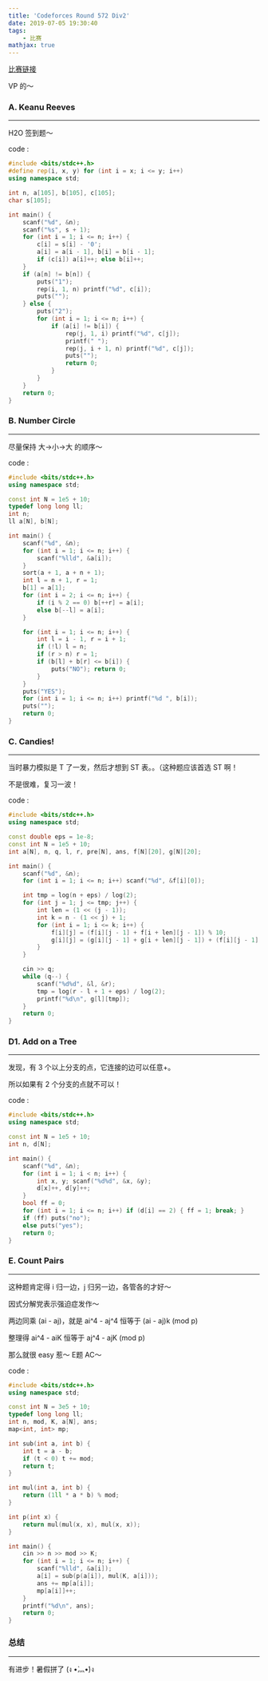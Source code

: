 ```yaml
---
title: 'Codeforces Round 572 Div2'
date: 2019-07-05 19:30:40
tags: 
    - 比赛
mathjax: true
---
```


[比赛链接](http://codeforces.com/contest/1189)

VP 的～

### A. Keanu Reeves
-----

H2O 签到题～

code :
``` c++
#include <bits/stdc++.h>
#define rep(i, x, y) for (int i = x; i <= y; i++)
using namespace std;

int n, a[105], b[105], c[105];
char s[105];

int main() {
    scanf("%d", &n);
    scanf("%s", s + 1);
    for (int i = 1; i <= n; i++) {
        c[i] = s[i] - '0';
        a[i] = a[i - 1], b[i] = b[i - 1];
        if (c[i]) a[i]++; else b[i]++;
    }
    if (a[n] != b[n]) {
        puts("1");
        rep(i, 1, n) printf("%d", c[i]);
        puts("");
    } else {
        puts("2");
        for (int i = 1; i <= n; i++) {
            if (a[i] != b[i]) {
                rep(j, 1, i) printf("%d", c[j]);
                printf(" ");
                rep(j, i + 1, n) printf("%d", c[j]);
                puts("");
                return 0;
            }
        }
    }
    return 0;
}
```

### B. Number Circle
-----

尽量保持 大->小->大 的顺序～

code :
``` c++
#include <bits/stdc++.h>
using namespace std;

const int N = 1e5 + 10;
typedef long long ll;
int n;
ll a[N], b[N];

int main() {
    scanf("%d", &n);
    for (int i = 1; i <= n; i++) {
        scanf("%lld", &a[i]);
    }
    sort(a + 1, a + n + 1);
    int l = n + 1, r = 1;
    b[1] = a[1];
    for (int i = 2; i <= n; i++) {
        if (i % 2 == 0) b[++r] = a[i];
        else b[--l] = a[i];
    }

    for (int i = 1; i <= n; i++) {
        int l = i - 1, r = i + 1;
        if (!l) l = n;
        if (r > n) r = 1;
        if (b[l] + b[r] <= b[i]) {
            puts("NO"); return 0;
        }
    }
    puts("YES");
    for (int i = 1; i <= n; i++) printf("%d ", b[i]);
    puts("");
    return 0;
}
```

### C. Candies!
-----

当时暴力模拟是 T 了一发，然后才想到 ST 表。。（这种题应该首选 ST 啊！

不是很难，复习一波！

code :
``` c++
#include <bits/stdc++.h>
using namespace std;

const double eps = 1e-8;
const int N = 1e5 + 10;
int a[N], n, q, l, r, pre[N], ans, f[N][20], g[N][20];

int main() {
    scanf("%d", &n);
    for (int i = 1; i <= n; i++) scanf("%d", &f[i][0]);

    int tmp = log(n + eps) / log(2);
    for (int j = 1; j <= tmp; j++) {
        int len = (1 << (j - 1));
        int k = n - (1 << j) + 1;
        for (int i = 1; i <= k; i++) {
            f[i][j] = (f[i][j - 1] + f[i + len][j - 1]) % 10;
            g[i][j] = (g[i][j - 1] + g[i + len][j - 1]) + (f[i][j - 1] + f[i + len][j - 1] >= 10);
        }
    }

    cin >> q;
    while (q--) {
        scanf("%d%d", &l, &r);
        tmp = log(r - l + 1 + eps) / log(2);
        printf("%d\n", g[l][tmp]);
    }
    return 0;
}
```

### D1. Add on a Tree
-----

发现，有 3 个以上分支的点，它连接的边可以任意+。

所以如果有 2 个分支的点就不可以！

code :
``` c++
#include <bits/stdc++.h>
using namespace std;

const int N = 1e5 + 10;
int n, d[N];

int main() {
    scanf("%d", &n);
    for (int i = 1; i < n; i++) {
        int x, y; scanf("%d%d", &x, &y);
        d[x]++, d[y]++;
    }
    bool ff = 0;
    for (int i = 1; i <= n; i++) if (d[i] == 2) { ff = 1; break; }
    if (ff) puts("no");
    else puts("yes");
    return 0;
}
```

### E. Count Pairs
-----

这种题肯定得 i 归一边，j 归另一边，各管各的才好～

因式分解党表示强迫症发作～

两边同乘 (ai - aj)，就是 ai^4 - aj^4 恒等于 (ai - aj)k (mod p)

整理得 ai^4 - aiK 恒等于 aj^4 - ajK (mod p)

那么就很 easy 惹～ E题 AC～

code :
``` c++
#include <bits/stdc++.h>
using namespace std;

const int N = 3e5 + 10;
typedef long long ll;
int n, mod, K, a[N], ans;
map<int, int> mp;

int sub(int a, int b) {
    int t = a - b;
    if (t < 0) t += mod;
    return t;
}

int mul(int a, int b) {
    return (1ll * a * b) % mod;
}

int p(int x) {
    return mul(mul(x, x), mul(x, x));
}

int main() {
    cin >> n >> mod >> K;
    for (int i = 1; i <= n; i++) {
        scanf("%lld", &a[i]);
        a[i] = sub(p(a[i]), mul(K, a[i]));
        ans += mp[a[i]];
        mp[a[i]]++;
    }
    printf("%d\n", ans);
    return 0;
}
```

### 总结
-----

有进步！暑假拼了 (ง •̀灬•́)ง